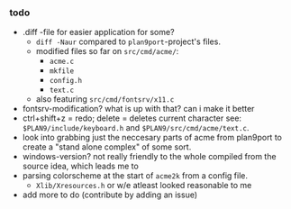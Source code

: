 ### todo
+ .diff -file for easier application for some?
  + `diff -Naur` compared to `plan9port`-project's files.
  + modified files so far on `src/cmd/acme/`:
    + `acme.c`
    + `mkfile`
    + `config.h`
    + `text.c`
  + also featuring `src/cmd/fontsrv/x11.c`
+ fontsrv-modification? what is up with that? can i make it better
+ ctrl+shift+z = redo; delete = deletes current character see: `$PLAN9/include/keyboard.h` and `$PLAN9/src/cmd/acme/text.c`.
+ look into grabbing just the neccesary parts of acme from plan9port to create a "stand alone complex" of some sort.
+ windows-version? not really friendly to the whole compiled from the source idea, which leads me to
+ parsing colorscheme at the start of `acme2k` from a config file.  
  + `Xlib/Xresources.h` or w/e atleast looked reasonable to me
+ add more to do (contribute by adding an issue)

